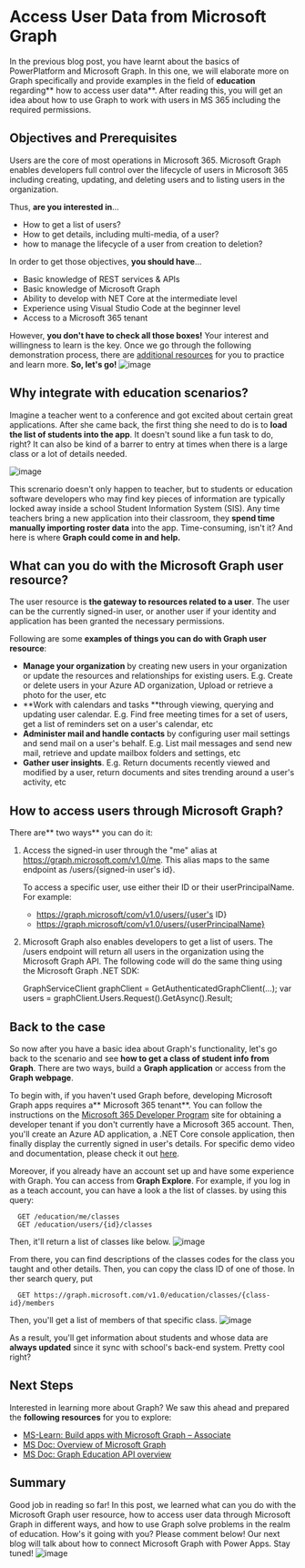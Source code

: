 # Access User Data from Microsoft Graph

In the previous blog post, you have learnt about the basics of PowerPlatform and Microsoft Graph. In this one, we will elaborate more on Graph specifically and provide examples in the field of **education** regarding** how to access user data**. After reading this, you will get an idea about how to use Graph to work with users in MS 365 including the required permissions.

## Objectives and Prerequisites
Users are the core of most operations in Microsoft 365. Microsoft Graph enables developers full control over the lifecycle of users in Microsoft 365 including creating, updating, and deleting users and to listing users in the organization. 

Thus, **are you interested in**... 
* How to get a list of users?
* How to get details, including multi-media, of a user?
* how to manage the lifecycle of a user from creation to deletion?

In order to get those objectives, **you should have**...
* Basic knowledge of REST services & APIs
* Basic knowledge of Microsoft Graph
* Ability to develop with NET Core at the intermediate level
* Experience using Visual Studio Code at the beginner level
* Access to a Microsoft 365 tenant

However, **you don't have to check all those boxes!** Your interest and willingness to learn is the key. Once we go through the following demonstration process, there are [additional resources](https://docs.microsoft.com/en-gb/learn/paths/m365-msgraph-associate/) for you to practice and learn more. **So, let's go!**
![image](https://user-images.githubusercontent.com/49314681/168433112-4cc79cad-a0bf-4f37-a2e6-2a15c6717007.png)

## Why integrate with education scenarios?
Imagine a teacher went to a conference and got excited about certain great applications. After she came back, the first thing she need to do is to **load the list of students into the app**. It doesn't sound like a fun task to do, right? It can also be kind of a barrer to entry at times when there is a large class or a lot of details needed. 

![image](https://user-images.githubusercontent.com/49314681/168432737-4a7e439f-0c96-4b79-ae26-a036b1ab507e.png)

This screnario doesn't only happen to teacher, but to students or education software developers who may find key pieces of information are typically locked away inside a school Student Information System (SIS). Any time teachers bring a new application into their classroom, they **spend time manually importing roster data** into the app. Time-consuming, isn't it? And here is where **Graph could come in and help.** 

## What can you do with the Microsoft Graph user resource?
The user resource is **the gateway to resources related to a user**. The user can be the currently signed-in user, or another user if your identity and application has been granted the necessary permissions.

Following are some **examples of things you can do with Graph user resource**:
* **Manage your organization** by creating new users in your organization or update the resources and relationships for existing users. E.g. Create or delete users in your Azure AD organization, Upload or retrieve a photo for the user, etc
* **Work with calendars and tasks **through viewing, querying and updating user calendar. E.g. Find free meeting times for a set of users, get a list of reminders set on a user's calendar, etc
* **Administer mail and handle contacts** by configuring user mail settings and send mail on a user's behalf. E.g. List mail messages and send new mail, retrieve and update mailbox folders and settings, etc
* **Gather user insights**. E.g. Return documents recently viewed and modified by a user, return documents and sites trending around a user's activity, etc

## How to access users through Microsoft Graph?
There are** two ways** you can do it:
1. Access the signed-in user through the "me" alias at https://graph.microsoft.com/v1.0/me. This alias maps to the same endpoint as /users/{signed-in user's id}.

      To access a specific user, use either their ID or their userPrincipalName. For example:
      * https://graph.microsoft/com/v1.0/users/{user's ID}
      * https://graph.microsoft/com/v1.0/users/{userPrincipalName}

2. Microsoft Graph also enables developers to get a list of users. The /users endpoint will return all users in the organization using the Microsoft Graph API. The following code will do the same thing using the Microsoft Graph .NET SDK:

      GraphServiceClient graphClient = GetAuthenticatedGraphClient(...);
      var users = graphClient.Users.Request().GetAsync().Result;
      
## Back to the case
So now after you have a basic idea about Graph's functionality, let's go back to the scenario and see **how to get a class of student info from Graph**. There are two ways, build a **Graph application** or access from the **Graph webpage**. 

To begin with, if you haven't used Graph before, developing Microsoft Graph apps requires a** Microsoft 365 tenant**. You can follow the instructions on the [Microsoft 365 Developer Program](https://developer.microsoft.com/microsoft-365/dev-program) site for obtaining a developer tenant if you don't currently have a Microsoft 365 account. Then, you'll create an Azure AD application, a .NET Core console application, then finally display the currently signed in user's details. For specific demo video and documentation, please check it out [here](https://docs.microsoft.com/en-gb/learn/modules/msgraph-access-user-data/3-exercise-reading-users).

Moreover, if you already have an account set up and have some experience with Graph. You can access from **Graph Explore**. For example, if you log in as a teach account, you can have a look a the list of classes. by using this query: 

      GET /education/me/classes
      GET /education/users/{id}/classes
      
Then, it'll return a list of classes like below. 
![image](https://user-images.githubusercontent.com/49314681/168429511-5298b328-e5c7-4a8a-966a-ad38ea8f7dd9.png)

From there, you can find descriptions of the classes codes for the class you taught and other details. Then, you can copy the class ID of one of those. In ther search query, put 

      GET https://graph.microsoft.com/v1.0/education/classes/{class-id}/members

Then, you'll get a list of members of that specific class.
![image](https://user-images.githubusercontent.com/49314681/168430376-c6b5303c-797f-4b44-842d-0b7b211dc2a4.png)

As a result, you'll get information about students and whose data are **always updated** since it sync with school's back-end system. Pretty cool right?
## Next Steps
Interested in learning more about Graph? We saw this ahead and prepared the **following resources** for you to explore:

* [MS-Learn: Build apps with Microsoft Graph – Associate](https://docs.microsoft.com/en-gb/learn/paths/m365-msgraph-associate/)
* [MS Doc: Overview of Microsoft Graph](https://docs.microsoft.com/en-us/graph/overview)
* [MS Doc: Graph Education API overview](https://docs.microsoft.com/en-us/graph/education-concept-overview)

## Summary
Good job in reading so far! In this post, we learned what can you do with the Microsoft Graph user resource, how to access user data through Microsoft Graph in different ways, and how to use Graph solve problems in the realm of education. How's it going with you? Please comment below! Our next blog will talk about how to connect Microsoft Graph with Power Apps. Stay tuned!
![image](https://user-images.githubusercontent.com/49314681/168434029-37979fd2-dc55-4c32-ba53-eb42fae7232d.png)



